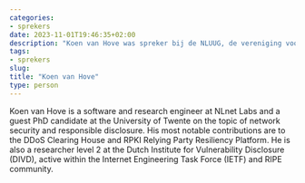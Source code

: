 ```yaml
---
categories:
- sprekers
date: 2023-11-01T19:46:35+02:00
description: "Koen van Hove was spreker bij de NLUUG, de vereniging voor open systemen en open standaarden. Lees meer over deze spreker."
tags:
- sprekers
slug:
title: "Koen van Hove"
type: person
---
```


Koen van Hove is a software and research engineer at NLnet Labs and a guest PhD candidate at the University of Twente on the topic of network security and responsible disclosure. His most notable contributions are to the DDoS Clearing House and RPKI Relying Party Resiliency Platform. He is also a researcher level 2 at the Dutch Institute for Vulnerability Disclosure (DIVD), active within the Internet Engineering Task Force (IETF) and RIPE community.
